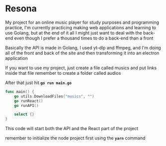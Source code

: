 # Resona

My project for an online music player for study purposes and programming practice, I'm currently practicing making web applications and learning to use Golang, but at the end of it all I might just want to deal with the back-end even though I prefer a thousand times to do a back-end than a front

Basically the API is made in Golang, I used yt-dlp and ffmpeg, and I'm doing all of the front and back of the site and then transforming it into an electron application

If you want to use my project, just create a file called musics and put links inside that file
remember to create a folder called audios

After that just hit **`go run main.go`**
```Go
func main() {
	go utils.DownloadFiles("musics", "")
	go runReact()
	go runAPI()

	select {}
}
```

This code will start both the API and the React part of the project

remember to initialize the node project first using the **`yarn`** command
